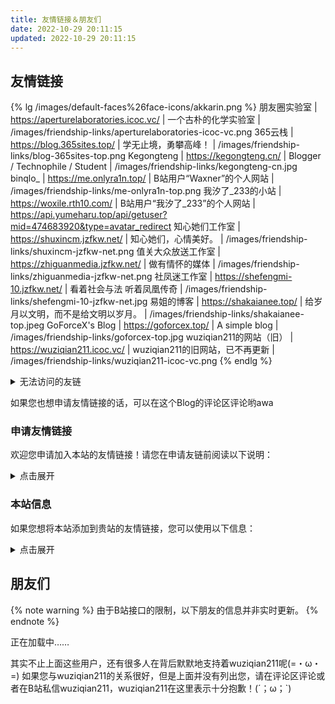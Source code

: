 ```yaml
---
title: 友情链接＆朋友们
date: 2022-10-29 20:11:15
updated: 2022-10-29 20:11:15
---
```


## 友情链接
{% lg /images/default-faces%26face-icons/akkarin.png %}
朋友圈实验室 | https://aperturelaboratories.icoc.vc/ | 一个古朴的化学实验室 | /images/friendship-links/aperturelaboratories-icoc-vc.png
365云栈 | https://blog.365sites.top/ | 学无止境，勇攀高峰！ | /images/friendship-links/blog-365sites-top.png
Kegongteng | https://kegongteng.cn/ | Blogger / Technophile / Student | /images/friendship-links/kegongteng-cn.jpg
binqlo_ | https://me.onlyra1n.top/ | B站用户“Waxner”的个人网站 | /images/friendship-links/me-onlyra1n-top.png
我汐了_233的小站 | https://woxile.rth10.com/ | B站用户“我汐了_233”的个人网站 | https://api.yumeharu.top/api/getuser?mid=474683920&type=avatar_redirect
知心她们工作室 | https://shuxincm.jzfkw.net/ | 知心她们，心情美好。 | /images/friendship-links/shuxincm-jzfkw-net.png
值关大众放送工作室 | https://zhiguanmedia.jzfkw.net/ | 做有情怀的媒体 | /images/friendship-links/zhiguanmedia-jzfkw-net.png
社凤迷工作室 | https://shefengmi-10.jzfkw.net/ | 看着社会与法 听着凤凰传奇 | /images/friendship-links/shefengmi-10-jzfkw-net.jpg
易姐的博客 | https://shakaianee.top/ | 给岁月以文明，而不是给文明以岁月。 | /images/friendship-links/shakaianee-top.jpeg
GoForceX's Blog | https://goforcex.top/ | A simple blog | /images/friendship-links/goforcex-top.jpg
wuziqian211的网站（旧） | https://wuziqian211.icoc.vc/ | wuziqian211的旧网站，已不再更新 | /images/friendship-links/wuziqian211-icoc-vc.png
{% endlg %}

<details>
<summary>无法访问的友链</summary>
以下友情链接暂时无法访问，wuziqian211期待这些友链的恢复qwq
{% lg /images/default-faces%26face-icons/akkarin.png %}
开心的肥宅快乐水的个人网站 | https://et19798147-2.icoc.vc/ | B站用户“肥宅水水呀”的个人网站 | /images/friendship-links/et19798147-2-icoc-vc.png
{% endlg %}
</details>

如果您也想申请友情链接的话，可以在这个Blog的评论区评论哟awa

### 申请友情链接
欢迎您申请加入本站的友情链接！请您在申请友链前阅读以下说明：
<details>
<summary>点击展开</summary>

#### 申请规则
1. 网站内容必须符合中华人民共和国相关法律法规，且**不能与代理服务器、VPN、广告等相关**；
2. 网站必须要有实质性的内容，本站不接受空白的或者全是无意义内容的网站；
3. 网站可以在中国大陆地区正常访问，且页面显示正常，访问速度在可接受的范围内；
4. 原则上，您申请的网站的类型应该是**个人博客**，而不是社交平台的个人主页（如果您有B站账号，可以考虑申请添加您到“朋友们”部分）。

{% note info %}
wuziqian211不会检查您是否将本站添加到贵站友链。
{% endnote %}

#### 申请方式
在本页面的评论区评论即可申请友情链接，建议您参照以下格式评论：
```
网站名称：
网站链接：
网站图标：
网站描述：
```
wuziqian211可能会在将贵站添加在本站友链时修改部分信息；同时，**若您没有特别说明，wuziqian211会将贵站的图标存储到本站的服务器上。**

#### 友链的定期检查、可能存在的风险说明
wuziqian211会在力所能及的范围内定期检查您的网站；若贵站出现问题，包括但不限于：

- 页面显示异常、网站无法访问
- 发布不符合中华人民共和国法律法规的内容
- 网站被恶意注入内容，网站服务器被恶意攻击、劫持
- 域名到期

那么，wuziqian211可能会通知您，并且会将贵站移至“无法访问的友链”或直接移除友情链接。
{% note warning %}
**由于部分网站没有备案、域名未实名认证、未加强防护等，wuziqian211无法确保友情链接没有任何风险。**
{% endnote %}

希望我们一起努力，共同进步！(=・ω・=)
</details>

### 本站信息
如果您想将本站添加到贵站的友情链接，您可以使用以下信息：
<details>
<summary>点击展开</summary>

| 网站名称 | 网站链接 | 网站图标 | 网站描述 |
| :------: | :------: | :------: | :------: |
| wuziqian211's Blog | <https://wuziqian211.top/> | ![站点图标](/images/icon.png)<https://wuziqian211.top/images/icon.png> | Not for the best, just for the better.<br />或<br />不求最好，只求更好。 |

| 站长昵称 | 站长头像 | 网站截图 |
| :------: | :------: | :------: |
| wuziqian211 | <img class="avatar" alt="站长头像" src="/images/face.png" /><https://wuziqian211.top/images/face.png> | ![站点截图](/images/screenshot.png)<https://wuziqian211.top/images/screenshot.png> |

```yml
# 此 YML 文件仅供参考，您可能需要进行适当修改
  - name: wuziqian211's Blog       # 网站名称
    link: https://wuziqian211.top/ # 网站链接
    icon: https://wuziqian211.top/images/icon.png             # 网站图标
    description: Not for the best, just for the better.       # 网站描述，也可使用 “不求最好，只求更好。”
    author: wuziqian211            # 站长昵称
    avatar: https://wuziqian211.top/images/face.png           # 站长头像
    screenshot: https://wuziqian211.top/images/screenshot.png # 网站截图
```
</details>

## 朋友们
{% note warning %}
由于B站接口的限制，以下朋友的信息并非实时更新。
{% endnote %}
<div class="link-grid" id="friends">正在加载中……</div>
<details id="deleted-friends-wrap" style="display: none;">
<summary>查看已经注销的朋友</summary>

已经注销，但曾经和wuziqian211存在一定关系的朋友有这些：
<div class="link-grid" id="deleted-friends"></div>

这些朋友的注销，给wuziqian211带来了一定程度的损失，wuziqian211非常希望能有缘再见到TA们(´；ω；\`)当然有些朋友已经创建新的账号啦awa
</details>

其实不止上面这些用户，还有很多人在背后默默地支持着wuziqian211呢(=・ω・=)
如果您与wuziqian211的关系很好，但是上面并没有列出您，请在评论区评论或者在B站私信wuziqian211，wuziqian211在这里表示十分抱歉！(´；ω；\`)

<script data-pjax>
const renderUserDiv = info => {
  const userDiv = document.createElement('div');
  userDiv.className = 'link-grid-container';
  const avatar = document.createElement('img');
  avatar.className = 'link-grid-image no-fancybox', avatar.title = info.t, avatar.src = info.a, avatar.referrerPolicy = 'no-referrer';
  userDiv.appendChild(avatar);
  if ([0, 1, 2].includes(info.i)) {
    const faceIcon = document.createElement('img');
    faceIcon.className = 'face-icon no-fancybox', faceIcon.alt = '';
    switch (info.i) {
      case 0:
        faceIcon.title = `UP 主认证：${info.o}`, faceIcon.src = '/images/default-faces%26face-icons/personal.svg';
        break;
      case 1:
        faceIcon.title = `机构认证：${info.o}`, faceIcon.src = '/images/default-faces%26face-icons/business.svg';
        break;
      case 2:
        faceIcon.title = '大会员', faceIcon.src = '/images/default-faces%26face-icons/big-vip.svg';
        break;
    }
    userDiv.appendChild(faceIcon);
  }
  if (info.n) {
    const nftFaceIcon = document.createElement('img');
    nftFaceIcon.className = `face-icon${[0, 1, 2].includes(info.i) ? ' second' : ''} no-fancybox`, nftFaceIcon.alt = '', nftFaceIcon.title = '数字藏品', nftFaceIcon.src = '/images/default-faces%26face-icons/nft-label.gif';
    userDiv.appendChild(nftFaceIcon);
  }
  const title = document.createElement('p');
  title.style.color = info.c || '', title.innerText = info.t;
  userDiv.appendChild(title);
  const desc = document.createElement('p');
  desc.innerText = info.d;
  userDiv.appendChild(desc);
  const link = document.createElement('a');
  link.target = '_blank', link.rel = 'noopener external nofollow noreferrer', link.href = info.l;
  userDiv.appendChild(link);
  return userDiv;
};

(async () => {
  const friends = document.querySelector('div#friends'), deletedFriends = document.querySelector('div#deleted-friends');
  if (!friends) return;
  try {
    const json = await (await fetch('https://api.yumeharu.top/api/modules?id=friends&version=3')).json();
    friends.innerText = '';
    if (json.code === 0) {
      for (const u of json.data.n.sort(() => 0.5 - Math.random())) {
        friends.append(renderUserDiv(u));
      }
      if (deletedFriends) {
        document.querySelector('details#deleted-friends-wrap').style.display = '';
        for (const u of json.data.d.sort(() => 0.5 - Math.random())) {
          deletedFriends.append(renderUserDiv(u));
        }
      }
    }
  } catch {
    friends.innerText = '';
  } finally {
    friends.append(renderUserDiv({ a: '/images/default-faces%26face-icons/akkarin.png', t: '您', d: '是的，就是您 (=・ω・=) 您一直在支持着 wuziqian211，当然也是 wuziqian211 的朋友哟 awa', l: 'https://space.bilibili.com/' }));
  }
})();
</script>
